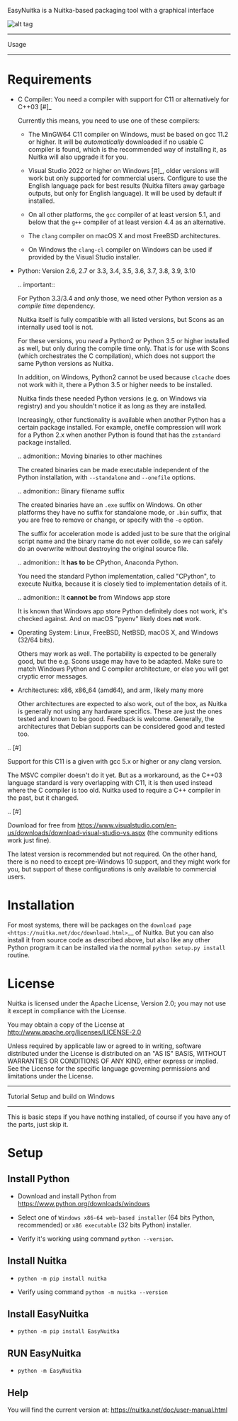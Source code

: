 
EasyNuitka is a Nuitka-based packaging tool with a graphical interface


![alt tag](http://cad-upyun.test.upcdn.net/EasyNuitka/EasyNuitka.png)
*******
 Usage
*******

Requirements
============

-  C Compiler: You need a compiler with support for C11 or alternatively
   for C++03 [#]_

   Currently this means, you need to use one of these compilers:

   -  The MinGW64 C11 compiler on Windows, must be based on gcc 11.2 or
      higher. It will be *automatically* downloaded if no usable C
      compiler is found, which is the recommended way of installing it,
      as Nuitka will also upgrade it for you.

   -  Visual Studio 2022 or higher on Windows [#]_, older versions will
      work but only supported for commercial users. Configure to use the
      English language pack for best results (Nuitka filters away
      garbage outputs, but only for English language). It will be used
      by default if installed.

   -  On all other platforms, the ``gcc`` compiler of at least version
      5.1, and below that the ``g++`` compiler of at least version 4.4
      as an alternative.

   -  The ``clang`` compiler on macOS X and most FreeBSD architectures.

   -  On Windows the ``clang-cl`` compiler on Windows can be used if
      provided by the Visual Studio installer.

-  Python: Version 2.6, 2.7 or 3.3, 3.4, 3.5, 3.6, 3.7, 3.8, 3.9, 3.10

   .. important::

      For Python 3.3/3.4 and *only* those, we need other Python version
      as a *compile time* dependency.

      Nuitka itself is fully compatible with all listed versions, but
      Scons as an internally used tool is not.

      For these versions, you *need* a Python2 or Python 3.5 or higher
      installed as well, but only during the compile time only. That is
      for use with Scons (which orchestrates the C compilation), which
      does not support the same Python versions as Nuitka.

      In addition, on Windows, Python2 cannot be used because
      ``clcache`` does not work with it, there a Python 3.5 or higher
      needs to be installed.

      Nuitka finds these needed Python versions (e.g. on Windows via
      registry) and you shouldn't notice it as long as they are
      installed.

      Increasingly, other functionality is available when another Python
      has a certain package installed. For example, onefile compression
      will work for a Python 2.x when another Python is found that has
      the ``zstandard`` package installed.

   .. admonition:: Moving binaries to other machines

      The created binaries can be made executable independent of the
      Python installation, with ``--standalone`` and ``--onefile``
      options.

   .. admonition:: Binary filename suffix

      The created binaries have an ``.exe`` suffix on Windows. On other
      platforms they have no suffix for standalone mode, or ``.bin``
      suffix, that you are free to remove or change, or specify with the
      ``-o`` option.

      The suffix for acceleration mode is added just to be sure that the
      original script name and the binary name do not ever collide, so
      we can safely do an overwrite without destroying the original
      source file.

   .. admonition:: It **has to** be CPython, Anaconda Python.

      You need the standard Python implementation, called "CPython", to
      execute Nuitka, because it is closely tied to implementation
      details of it.

   .. admonition:: It **cannot be** from Windows app store

      It is known that Windows app store Python definitely does not
      work, it's checked against. And on macOS "pyenv" likely does
      **not** work.

-  Operating System: Linux, FreeBSD, NetBSD, macOS X, and Windows (32/64
   bits).

   Others may work as well. The portability is expected to be generally
   good, but the e.g. Scons usage may have to be adapted. Make sure to
   match Windows Python and C compiler architecture, or else you will
   get cryptic error messages.

-  Architectures: x86, x86_64 (amd64), and arm, likely many more

   Other architectures are expected to also work, out of the box, as
   Nuitka is generally not using any hardware specifics. These are just
   the ones tested and known to be good. Feedback is welcome. Generally,
   the architectures that Debian supports can be considered good and
   tested too.

.. [#]

   Support for this C11 is a given with gcc 5.x or higher or any clang
   version.

   The MSVC compiler doesn't do it yet. But as a workaround, as the C++03
   language standard is very overlapping with C11, it is then used instead
   where the C compiler is too old. Nuitka used to require a C++ compiler
   in the past, but it changed.

.. [#]

   Download for free from
   https://www.visualstudio.com/en-us/downloads/download-visual-studio-vs.aspx
   (the community editions work just fine).

   The latest version is recommended but not required. On the other hand,
   there is no need to except pre-Windows 10 support, and they might work
   for you, but support of these configurations is only available to
   commercial users.


Installation
============

For most systems, there will be packages on the `download page
<https://nuitka.net/doc/download.html>`__ of Nuitka. But you can also
install it from source code as described above, but also like any other
Python program it can be installed via the normal ``python setup.py
install`` routine.

License
=======

Nuitka is licensed under the Apache License, Version 2.0; you may not
use it except in compliance with the License.

You may obtain a copy of the License at
http://www.apache.org/licenses/LICENSE-2.0

Unless required by applicable law or agreed to in writing, software
distributed under the License is distributed on an "AS IS" BASIS,
WITHOUT WARRANTIES OR CONDITIONS OF ANY KIND, either express or implied.
See the License for the specific language governing permissions and
limitations under the License.

*************************************
 Tutorial Setup and build on Windows
*************************************

This is basic steps if you have nothing installed, of course if you have
any of the parts, just skip it.

Setup
=====

Install Python
--------------

-  Download and install Python from
   https://www.python.org/downloads/windows

-  Select one of ``Windows x86-64 web-based installer`` (64 bits Python,
   recommended) or ``x86 executable`` (32 bits Python) installer.

-  Verify it's working using command ``python --version``.

Install Nuitka
--------------

-  ``python -m pip install nuitka``

-  Verify using command ``python -m nuitka --version``

Install EasyNuitka
--------------
- ``python -m pip install EasyNuitka``

RUN EasyNuitka
--------------
- ``python -m EasyNuitka``


Help
--------------
You will find the current version at:
https://nuitka.net/doc/user-manual.html